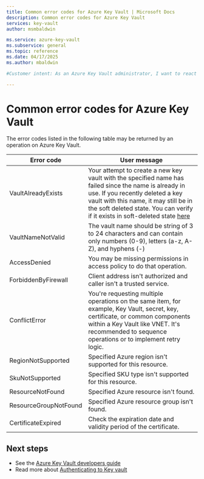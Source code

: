 ```yaml
---
title: Common error codes for Azure Key Vault | Microsoft Docs
description: Common error codes for Azure Key Vault
services: key-vault
author: msmbaldwin

ms.service: azure-key-vault
ms.subservice: general
ms.topic: reference
ms.date: 04/17/2025
ms.author: mbaldwin

#Customer intent: As an Azure Key Vault administrator, I want to react to soft-delete being turned on for all key vaults.

---
```


# Common error codes for Azure Key Vault

The error codes listed in the following table may be returned by an operation on Azure Key Vault.

| Error code | User message |
|--|--|
| VaultAlreadyExists |  Your attempt to create a new key vault with the specified name has failed since the name is already in use. If you recently deleted a key vault with this name, it may still be in the soft deleted state. You can verify if it exists in soft-deleted state [here](./key-vault-recovery.md?tabs=azure-portal#list-recover-or-purge-a-soft-deleted-key-vault) |
| VaultNameNotValid |  The vault name should be string of 3 to 24 characters and can contain only numbers (0-9), letters (a-z, A-Z), and hyphens (-) |
| AccessDenied |  You may be missing permissions in access policy to do that operation. |
| ForbiddenByFirewall |  Client address isn't authorized and caller isn't a trusted service. |
| ConflictError |  You're requesting multiple operations on the same item, for example, Key Vault, secret, key, certificate, or common components within a Key Vault like VNET. It's recommended to sequence operations or to implement retry logic. |
| RegionNotSupported |  Specified Azure region isn't supported for this resource. |
| SkuNotSupported |  Specified SKU type isn't supported for this resource. |
| ResourceNotFound |  Specified Azure resource isn't found. |
| ResourceGroupNotFound | Specified Azure resource group isn't found. |
| CertificateExpired |  Check the expiration date and validity period of the certificate. |


## Next steps

- See the [Azure Key Vault developers guide](developers-guide.md)
- Read more about [Authenticating to Key vault](authentication.md)

